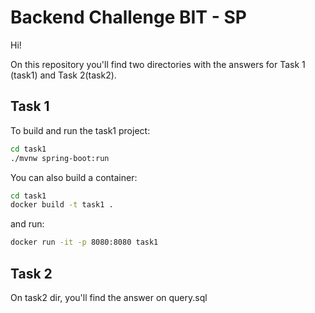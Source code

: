 # Backend Challenge BIT - SP

Hi!

On this repository you'll find two directories with the answers for Task 1 (task1) and Task 2(task2).

## Task 1

To build and run the task1 project:

```bash
cd task1
./mvnw spring-boot:run
```

You can also build a container:

```bash
cd task1
docker build -t task1 .
```

and run:

```bash
docker run -it -p 8080:8080 task1
```

## Task 2

On task2 dir, you'll find the answer on query.sql
